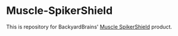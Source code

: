 # Muscle-SpikerShield

This is repository for BackyardBrains' [Muscle SpikerShield](https://backyardbrains.com/products/muscleSpikershieldBundle) product.
